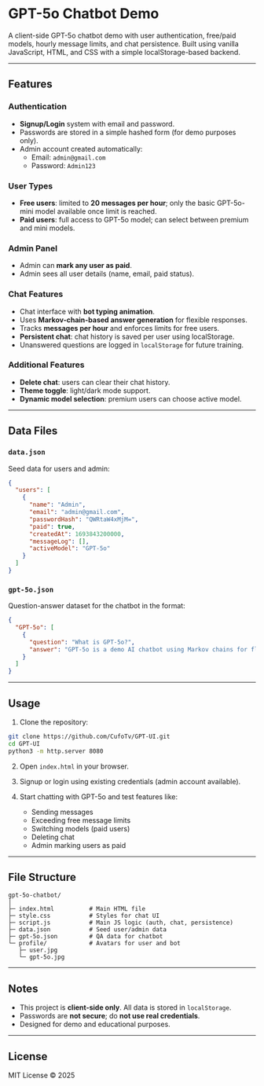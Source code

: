 # GPT-5o Chatbot Demo

A client-side GPT-5o chatbot demo with user authentication, free/paid models, hourly message limits, and chat persistence. Built using vanilla JavaScript, HTML, and CSS with a simple localStorage-based backend.

---

## Features

### Authentication
- **Signup/Login** system with email and password.
- Passwords are stored in a simple hashed form (for demo purposes only).
- Admin account created automatically:  
  - Email: `admin@gmail.com`  
  - Password: `Admin123`

### User Types
- **Free users**: limited to **20 messages per hour**; only the basic GPT-5o-mini model available once limit is reached.
- **Paid users**: full access to GPT-5o model; can select between premium and mini models.

### Admin Panel
- Admin can **mark any user as paid**.
- Admin sees all user details (name, email, paid status).

### Chat Features
- Chat interface with **bot typing animation**.
- Uses **Markov-chain-based answer generation** for flexible responses.
- Tracks **messages per hour** and enforces limits for free users.
- **Persistent chat**: chat history is saved per user using localStorage.
- Unanswered questions are logged in `localStorage` for future training.

### Additional Features
- **Delete chat**: users can clear their chat history.
- **Theme toggle**: light/dark mode support.
- **Dynamic model selection**: premium users can choose active model.

---

## Data Files

### `data.json`
Seed data for users and admin:

```json
{
  "users": [
    {
      "name": "Admin",
      "email": "admin@gmail.com",
      "passwordHash": "QWRtaW4xMjM=", 
      "paid": true,
      "createdAt": 1693843200000,
      "messageLog": [],
      "activeModel": "GPT-5o"
    }
  ]
}
````

### `gpt-5o.json`

Question-answer dataset for the chatbot in the format:

```json
{
  "GPT-5o": [
    {
      "question": "What is GPT-5o?",
      "answer": "GPT-5o is a demo AI chatbot using Markov chains for flexible responses."
    }
  ]
}
```

---

## Usage

1. Clone the repository:

```bash
git clone https://github.com/CufoTv/GPT-UI.git
cd GPT-UI
python3 -m http.server 8080
```

2. Open `index.html` in your browser.

3. Signup or login using existing credentials (admin account available).

4. Start chatting with GPT-5o and test features like:

   * Sending messages
   * Exceeding free message limits
   * Switching models (paid users)
   * Deleting chat
   * Admin marking users as paid

---

## File Structure

```
gpt-5o-chatbot/
│
├─ index.html          # Main HTML file
├─ style.css           # Styles for chat UI
├─ script.js           # Main JS logic (auth, chat, persistence)
├─ data.json           # Seed user/admin data
├─ gpt-5o.json         # QA data for chatbot
└─ profile/            # Avatars for user and bot
   ├─ user.jpg
   └─ gpt-5o.jpg
```

---

## Notes

* This project is **client-side only**. All data is stored in `localStorage`.
* Passwords are **not secure**; do **not use real credentials**.
* Designed for demo and educational purposes.

---

## License

MIT License © 2025

